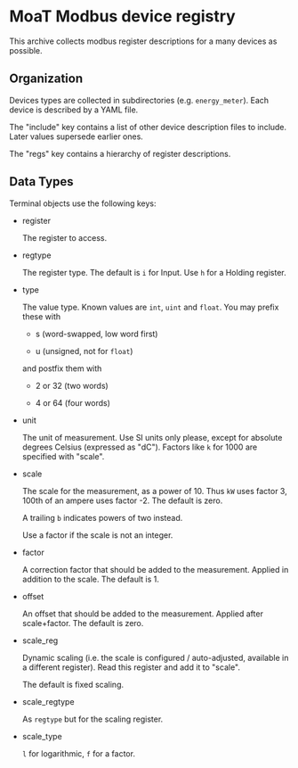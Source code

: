 # MoaT Modbus device registry

This archive collects modbus register descriptions for a many devices as
possible.

## Organization

Devices types are collected in subdirectories (e.g. `energy_meter`). Each
device is described by a YAML file.

The "include" key contains a list of other device description files to
include. Later values supersede earlier ones.

The "regs" key contains a hierarchy of register descriptions. 

## Data Types


Terminal objects use the following keys:

* register

  The register to access.

* regtype

  The register type. The default is `i` for Input. Use `h` for a Holding
  register.

* type

  The value type. Known values are `int`, `uint` and `float`. You may
  prefix these with

  * s (word-swapped, low word first)

  * u (unsigned, not for `float`)

  and postfix them with

  * 2 or 32 (two words)

  * 4 or 64 (four words)

* unit

  The unit of measurement. Use SI units only please, except for absolute degrees
  Celsius (expressed as "dC"). Factors like `k` for 1000 are specified with
  "scale".

* scale

  The scale for the measurement, as a power of 10. Thus `kW` uses factor 3,
  100th of an ampere uses factor -2. The default is zero.

  A trailing `b` indicates powers of two instead.

  Use a factor if the scale is not an integer.

* factor

  A correction factor that should be added to the measurement. Applied in
  addition to the scale. The default is 1.

* offset

  An offset that should be added to the measurement. Applied after
  scale+factor. The default is zero.

* scale\_reg

  Dynamic scaling (i.e. the scale is configured / auto-adjusted, available in a
  different register). Read this register and add it to "scale".

  The default is fixed scaling.

* scale\_regtype

  As `regtype` but for the scaling register.

* scale\_type

  `l` for logarithmic, `f` for a factor.

